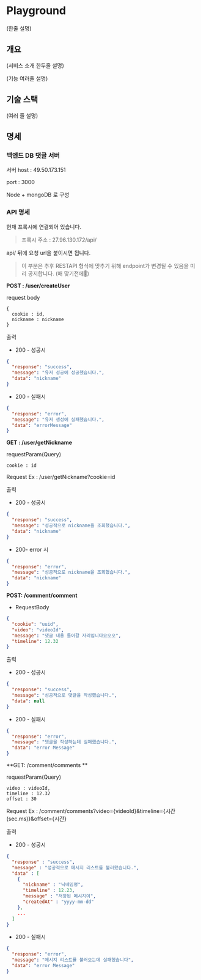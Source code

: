 # Playground

(한줄 설명)

## 개요

(서비스 소개 한두줄 설명)

(기능 여러줄 설명)

## 기술 스택

(여러 줄 설명)

## 명세

### 백엔드 DB 댓글 서버

서버 host : 49.50.173.151

port : 3000

Node + mongoDB 로 구성

### API 명세

현재 프록시에 연결되어 있습니다.

> 프록시 주소 : 27.96.130.172/api/

api/ 뒤에 요청 url을 붙이시면 됩니다.

> 이 부분은 추후 RESTAPI 형식에 맞추기 위해 endpoint가 변경될 수 있음을 미리 공지합니다. (매 맞기전에🥺)

**POST : /user/createUser**

request body

```
{
  cookie : id,
  nickname : nickname
}
```

출력

- 200 - 성공시

```json
{
  "response": "success",
  "message": "유저 성공에 성공했습니다.",
  "data": "nickname"
}
```

- 200 - 실패시

```json
{
  "response": "error",
  "message": "유저 생성에 실패했습니다.",
  "data": "errorMessage"
}
```

**GET : /user/getNickname**

requestParam(Query)

```
cookie : id
```

Request Ex : /user/getNickname?cookie=id

출력

- 200 - 성공시

```json
{
  "response": "success",
  "message": "성공적으로 nickname을 조회했습니다.",
  "data": "nickname"
}
```

- 200- error 시

```json
{
  "response": "error",
  "message": "성공적으로 nickname을 조회했습니다.",
  "data": "nickname"
}
```

**POST: /comment/comment**

- RequestBody

```json
{
  "cookie": "uuid",
  "video": "videoId",
  "message": "댓글 내용 들어갈 자리입니다요오오",
  "timeline": 12.32
}
```

출력

- 200 - 성공시

```json
{
  "response": "success",
  "message": "성공적으로 댓글을 작성했습니다.",
  "data": null
}
```

- 200 - 실패시

```json
{
  "response": "error",
  "message": "댓글을 작성하는데 실패했습니다.",
  "data": "error Message"
}
```

**GET: /comment/comments **

requestParam(Query)

```
video : videoId,
timeline : 12.32
offset : 30
```

Request Ex : /comment/comments?video={videoId}&timeline={시간(sec.ms)}&offset={시간}

출력

- 200 - 성공시

```json
{
  "response" : "success",
  "message" : "성공적으로 메시지 리스트를 불러왔습니다.",
  "data" : [
    {
      "nickname" : "닉네임명",
      "timeline" : 12.23,
      "message" : "저장된 메시지이",
      "createdAt" : "yyyy-mm-dd"
    },
    ...
  ]
}
```

- 200 - 실패시

```json
{
  "response": "error",
  "message": "메시지 리스트를 불러오는데 실패했습니다",
  "data": "error Message"
}
```
